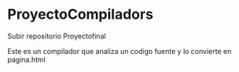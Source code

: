 # ProyectoCompiladors
Subir repositorio Proyectofinal

Este es un compilador que analiza un codigo fuente y lo convierte en pagina.html


